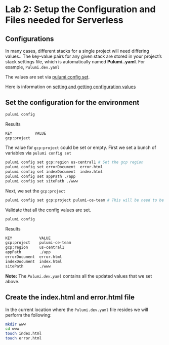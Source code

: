 # Lab 2: Setup the Configuration and Files needed for Serverless

## Configurations
In many cases, different stacks for a single project will need differing values..
The key-value pairs for any given stack are stored in your project’s stack settings file, which is automatically named **Pulumi.<stack-name>.yaml**. For example, 
`Pulumi.dev.yaml`

The values are set via [pulumi config set](https://www.pulumi.com/docs/reference/cli/pulumi_config_set/).

Here is information on [setting and getting configuration values](https://www.pulumi.com/docs/intro/concepts/config/#setting-and-getting-configuration-values)
## Set the configuration for the environment
```bash
pulumi config
```

Results
```bash
KEY          VALUE
gcp:project
```

The value for `gcp:project` could be set or empty.  First we set a bunch of variables via
`pulumi config set`
```bash
pulumi config set gcp:region us-central1 # Set the gcp region
pulumi config set errorDocument  error.html
pulumi config set indexDocument  index.html
pulumi config set appPath ./app
pulumi config set sitePath ./www
```

Next, we set the `gcp:project`
```bash
pulumi config set gcp:project pulumi-ce-team # This will be need to be your gcp project that you have access to. If you use pulumi-ce-team, your lab will NOT WORK
```

Validate that all the config values are set.
```bash
pulumi config
```

Results
```bash
KEY            VALUE
gcp:project    pulumi-ce-team
gcp:region     us-central1
appPath        ./app
errorDocument  error.html
indexDocument  index.html
sitePath       ./www
```

**Note:** The *`Pulumi.dev.yaml`* contains all the updated values that we set above.

## Create the index.html and error.html file
In the current location where the `Pulumi.dev.yaml` file resides we will perform the following:

```bash
mkdir www
cd www
touch index.html
touch error.html
```